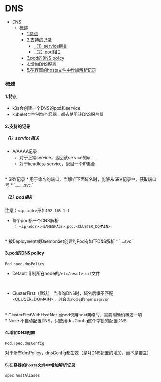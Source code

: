 # DNS

<!-- @import "[TOC]" {cmd="toc" depthFrom=1 depthTo=6 orderedList=false} -->
<!-- code_chunk_output -->

- [DNS](#dns)
    - [概述](#概述)
      - [1.特点](#1特点)
      - [2.支持的记录](#2支持的记录)
        - [（1）service相关](#1service相关)
        - [（2）pod相关](#2pod相关)
      - [3.pod的DNS policy](#3pod的dns-policy)
      - [4.增加DNS配置](#4增加dns配置)
      - [5.在容器的hosts文件中增加解析记录](#5在容器的hosts文件中增加解析记录)

<!-- /code_chunk_output -->

### 概述
#### 1.特点
* k8s会创建一个DNS的pod和service
* kubelet会控制每个容器，都去使用该DNS服务器

#### 2.支持的记录

##### （1）service相关
* A/AAAA记录
  * 对于正常service，返回该service的ip
  * 对于headless service，返回一个IP集合
</br>
* SRV记录
  * 用于命名的端口，当解析下面域名时，能够从SRV记录中，获取端口号
    * `_<PORT_NAME>._<PORT_PROTOCOL>.<SVC_NAME>.<NAMESAPCE>.svc.<CLUSTER_DOMIAN>`

##### （2）pod相关
注意：`<ip-addr>`形如`192-168-1-1`
* 每个pod都一个DNS解析
  * `<ip-addr>.<NAMESPACE>.pod.<CLUSTER_DOMAIN>`
</br>
* 被Deployment或DaemonSet创建的Pod有如下DNS解析
  * `<ip-addr>.<DEPLOYMENT_NAME>.<NAMESPACE>.svc.<CLUSTER_DOMAIN>`


#### 3.pod的DNS policy
`Pod.spec.dnsPolicy`
* Default
复制所在node的`/etc/resolv.cnf`文件
</br>

* ClusterFirst（默认）
当查询DNS时，域名后缀不匹配<CLUSER_DOMAIN>，则会去node的nameserver
</br>
* ClusterFirstWithHostNet
当pod使用host网络时，需要明确设置这一项
</br>
* None
不自动配置DNS，只使用dnsConfig这个字段的配置DNS

#### 4.增加DNS配置
`Pod.spec.dnsConfig`

对于所有dnsPolicy，dnsConfig都生效（是对DNS配置的增加，而不是覆盖）

#### 5.在容器的hosts文件中增加解析记录
`spec.hostAliases`

